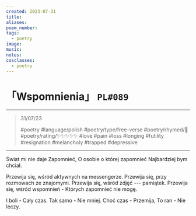 ```yaml
---
created: 2023-07-31
title:
aliases:
poem_number:
tags:
  - poetry
image:
music:
notes:
cssclasses:
  - poetry
---
```

# 「Wspomnienia」 `PL#089`

---

> 31/07/23
> 
> #poetry 
> #language/polish 
> #poetry/type/free-verse 
> #poetry/rhymed/🔴 
> #poetry/rating/✨✨✨✨✨ 
> #love #pain #loss #longing #futility #resignation #melancholy #trapped #depressive 

---

Świat mi nie daje
Zapomnieć,
O osobie o której zapomnieć
Najbardziej bym chciał.

Przewija się, wśród aktywnych na messengerze.
Przewija się, przy rozmowach ze znajomymi.
Przewija się, wśród zdjęć --- pamiątek.
Przewija się, wśród wspomnień -
Których zapomnieć nie mogę.

I boli -
Cały czas.
Tak samo -
Nie mniej.
Choć czas -
Przemija,
To ran -
Nie leczy.